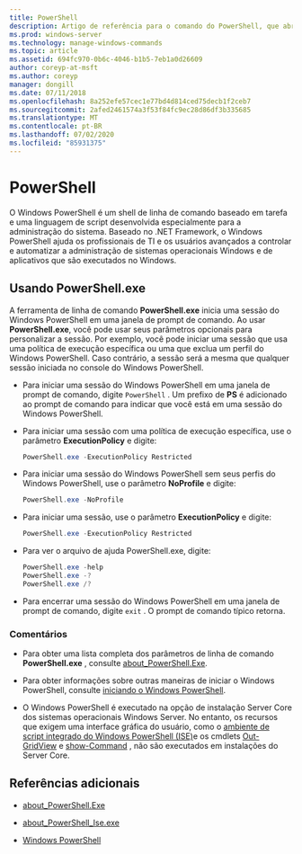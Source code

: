 ```yaml
---
title: PowerShell
description: Artigo de referência para o comando do PowerShell, que abre o console do PowerShell em um prompt de comando.
ms.prod: windows-server
ms.technology: manage-windows-commands
ms.topic: article
ms.assetid: 694fc970-0b6c-4046-b1b5-7eb1a0d26609
author: coreyp-at-msft
ms.author: coreyp
manager: dongill
ms.date: 07/11/2018
ms.openlocfilehash: 8a252efe57cec1e77bd4d814ced75decb1f2ceb7
ms.sourcegitcommit: 2afed2461574a3f53f84fc9ec28d86df3b335685
ms.translationtype: MT
ms.contentlocale: pt-BR
ms.lasthandoff: 07/02/2020
ms.locfileid: "85931375"
---
```

# <a name="powershell"></a>PowerShell

O Windows PowerShell é um shell de linha de comando baseado em tarefa e uma linguagem de script desenvolvida especialmente para a administração do sistema. Baseado no .NET Framework, o Windows PowerShell ajuda os profissionais de TI e os usuários avançados a controlar e automatizar a administração de sistemas operacionais Windows e de aplicativos que são executados no Windows.

## <a name="using-powershellexe"></a>Usando PowerShell.exe

A ferramenta de linha de comando **PowerShell.exe** inicia uma sessão do Windows PowerShell em uma janela de prompt de comando. Ao usar **PowerShell.exe**, você pode usar seus parâmetros opcionais para personalizar a sessão. Por exemplo, você pode iniciar uma sessão que usa uma política de execução específica ou uma que exclua um perfil do Windows PowerShell. Caso contrário, a sessão será a mesma que qualquer sessão iniciada no console do Windows PowerShell.

- Para iniciar uma sessão do Windows PowerShell em uma janela de prompt de comando, digite `PowerShell` . Um prefixo de **PS** é adicionado ao prompt de comando para indicar que você está em uma sessão do Windows PowerShell.

- Para iniciar uma sessão com uma política de execução específica, use o parâmetro **ExecutionPolicy** e digite:

    ```powershell
    PowerShell.exe -ExecutionPolicy Restricted
    ```

- Para iniciar uma sessão do Windows PowerShell sem seus perfis do Windows PowerShell, use o parâmetro **NoProfile** e digite:

    ```powershell
    PowerShell.exe -NoProfile
    ```

- Para iniciar uma sessão, use o parâmetro **ExecutionPolicy** e digite:

    ```powershell
    PowerShell.exe -ExecutionPolicy Restricted
    ```

- Para ver o arquivo de ajuda PowerShell.exe, digite:

    ```powershell
    PowerShell.exe -help
    PowerShell.exe -?
    PowerShell.exe /?
    ```

- Para encerrar uma sessão do Windows PowerShell em uma janela de prompt de comando, digite `exit` . O prompt de comando típico retorna.

### <a name="remarks"></a>Comentários

- Para obter uma lista completa dos parâmetros de linha de comando **PowerShell.exe** , consulte [about_PowerShell.Exe](https://docs.microsoft.com/powershell/module/microsoft.powershell.core/about/about_powershell_exe).

- Para obter informações sobre outras maneiras de iniciar o Windows PowerShell, consulte [iniciando o Windows PowerShell](https://docs.microsoft.com/powershell/scripting/windows-powershell/starting-windows-powershell).

- O Windows PowerShell é executado na opção de instalação Server Core dos sistemas operacionais Windows Server. No entanto, os recursos que exigem uma interface gráfica do usuário, como o [ambiente de script integrado do Windows PowerShell (ISE)](https://docs.microsoft.com/previous-versions//hh849182(v=technet.10))e os cmdlets [Out-GridView](https://docs.microsoft.com/powershell/module/microsoft.powershell.utility/out-gridview) e [show-Command](https://docs.microsoft.com/powershell/module/Microsoft.PowerShell.Utility/Show-Command) , não são executados em instalações do Server Core.

## <a name="additional-references"></a>Referências adicionais

- [about_PowerShell.Exe](https://docs.microsoft.com/powershell/module/microsoft.powershell.core/about/about_powershell_exe)

- [about_PowerShell_Ise.exe](https://docs.microsoft.com/powershell/module/microsoft.powershell.core/about/about_powershell_ise_exe)

- [Windows PowerShell](https://docs.microsoft.com/powershell/)
